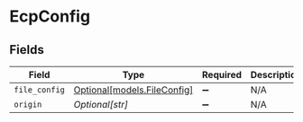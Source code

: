 # EcpConfig


## Fields

| Field                                                  | Type                                                   | Required                                               | Description                                            | Example                                                |
| ------------------------------------------------------ | ------------------------------------------------------ | ------------------------------------------------------ | ------------------------------------------------------ | ------------------------------------------------------ |
| `file_config`                                          | [Optional[models.FileConfig]](../models/fileconfig.md) | :heavy_minus_sign:                                     | N/A                                                    |                                                        |
| `origin`                                               | *Optional[str]*                                        | :heavy_minus_sign:                                     | N/A                                                    | END_CUSTOMER_PORTAL                                    |